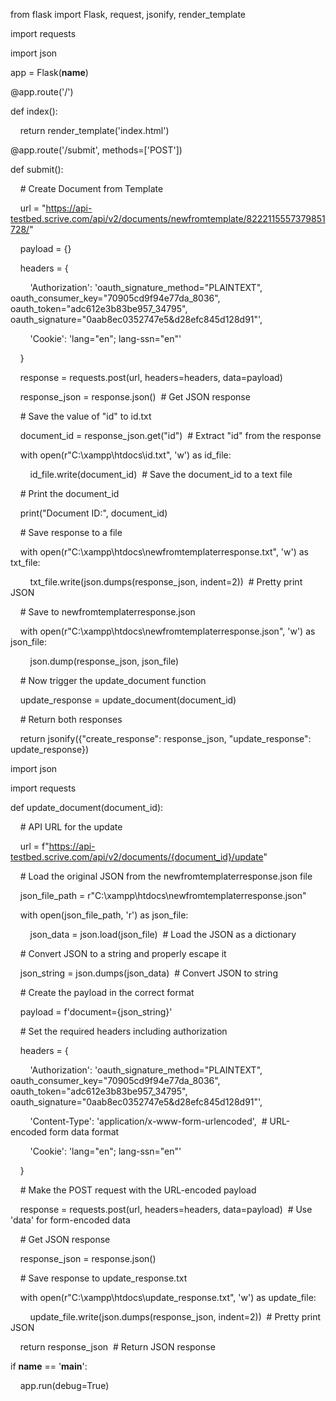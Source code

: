 from flask import Flask, request, jsonify, render_template

import requests

import json

  

app = Flask(__name__)

  

@app.route('/')

def index():

    return render_template('index.html')

  

@app.route('/submit', methods=['POST'])

def submit():

    # Create Document from Template

    url = "https://api-testbed.scrive.com/api/v2/documents/newfromtemplate/8222115557379851728/"

    payload = {}

    headers = {

        'Authorization': 'oauth_signature_method="PLAINTEXT", oauth_consumer_key="70905cd9f94e77da_8036", oauth_token="adc612e3b83be957_34795", oauth_signature="0aab8ec0352747e5&d28efc845d128d91"',

        'Cookie': 'lang="en"; lang-ssn="en"'

    }

    response = requests.post(url, headers=headers, data=payload)

    response_json = response.json()  # Get JSON response

  

    # Save the value of "id" to id.txt

    document_id = response_json.get("id")  # Extract "id" from the response

    with open(r"C:\xampp\htdocs\id.txt", 'w') as id_file:

        id_file.write(document_id)  # Save the document_id to a text file

  

    # Print the document_id

    print("Document ID:", document_id)

  

    # Save response to a file

    with open(r"C:\xampp\htdocs\newfromtemplaterresponse.txt", 'w') as txt_file:

        txt_file.write(json.dumps(response_json, indent=2))  # Pretty print JSON

  

    # Save to newfromtemplaterresponse.json

    with open(r"C:\xampp\htdocs\newfromtemplaterresponse.json", 'w') as json_file:

        json.dump(response_json, json_file)

  

    # Now trigger the update_document function

    update_response = update_document(document_id)

  

    # Return both responses

    return jsonify({"create_response": response_json, "update_response": update_response})

  
  

import json

import requests

  

def update_document(document_id):

    # API URL for the update

    url = f"https://api-testbed.scrive.com/api/v2/documents/{document_id}/update"

  

    # Load the original JSON from the newfromtemplaterresponse.json file

    json_file_path = r"C:\xampp\htdocs\newfromtemplaterresponse.json"

    with open(json_file_path, 'r') as json_file:

        json_data = json.load(json_file)  # Load the JSON as a dictionary

    # Convert JSON to a string and properly escape it

    json_string = json.dumps(json_data)  # Convert JSON to string

  

    # Create the payload in the correct format

    payload = f'document={json_string}'

  

    # Set the required headers including authorization

    headers = {

        'Authorization': 'oauth_signature_method="PLAINTEXT", oauth_consumer_key="70905cd9f94e77da_8036", oauth_token="adc612e3b83be957_34795", oauth_signature="0aab8ec0352747e5&d28efc845d128d91"',

        'Content-Type': 'application/x-www-form-urlencoded',  # URL-encoded form data format

        'Cookie': 'lang="en"; lang-ssn="en"'

    }

  

    # Make the POST request with the URL-encoded payload

    response = requests.post(url, headers=headers, data=payload)  # Use 'data' for form-encoded data

    # Get JSON response

    response_json = response.json()

  

    # Save response to update_response.txt

    with open(r"C:\xampp\htdocs\update_response.txt", 'w') as update_file:

        update_file.write(json.dumps(response_json, indent=2))  # Pretty print JSON

  

    return response_json  # Return JSON response

  
  

if __name__ == '__main__':

    app.run(debug=True)